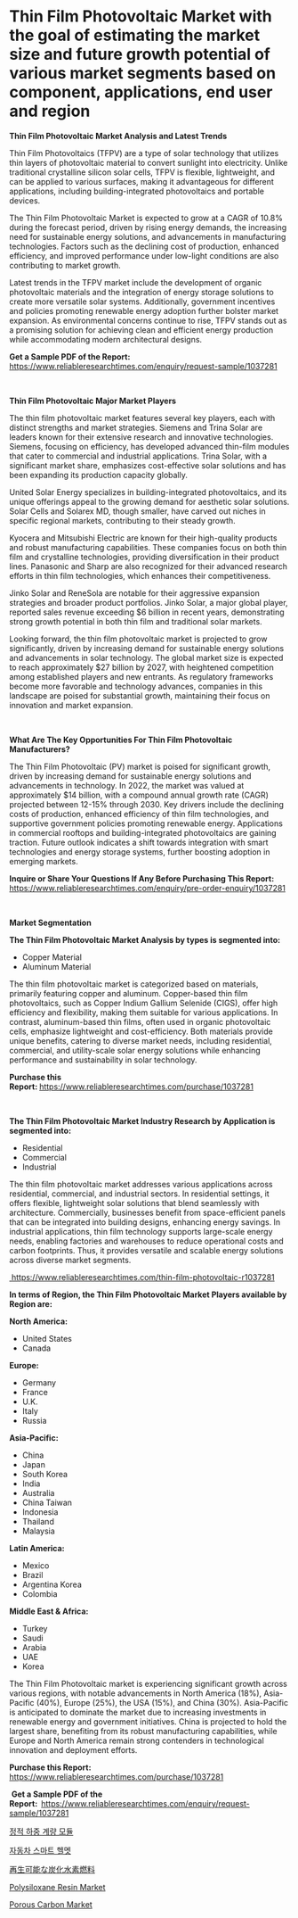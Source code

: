 <p><h1>Thin Film Photovoltaic Market with the goal of estimating the market size and future growth potential of various market segments based on component, applications, end user and region</h1></p><p><strong>Thin Film Photovoltaic Market Analysis and Latest Trends</strong></p>
<p><p>Thin Film Photovoltaics (TFPV) are a type of solar technology that utilizes thin layers of photovoltaic material to convert sunlight into electricity. Unlike traditional crystalline silicon solar cells, TFPV is flexible, lightweight, and can be applied to various surfaces, making it advantageous for different applications, including building-integrated photovoltaics and portable devices. </p><p>The Thin Film Photovoltaic Market is expected to grow at a CAGR of 10.8% during the forecast period, driven by rising energy demands, the increasing need for sustainable energy solutions, and advancements in manufacturing technologies. Factors such as the declining cost of production, enhanced efficiency, and improved performance under low-light conditions are also contributing to market growth. </p><p>Latest trends in the TFPV market include the development of organic photovoltaic materials and the integration of energy storage solutions to create more versatile solar systems. Additionally, government incentives and policies promoting renewable energy adoption further bolster market expansion. As environmental concerns continue to rise, TFPV stands out as a promising solution for achieving clean and efficient energy production while accommodating modern architectural designs.</p></p>
<p><strong>Get a Sample PDF of the Report:&nbsp;</strong> <a href="https://www.reliableresearchtimes.com/enquiry/request-sample/1037281">https://www.reliableresearchtimes.com/enquiry/request-sample/1037281</a></p>
<p>&nbsp;</p>
<p><strong>Thin Film Photovoltaic Major Market Players</strong></p>
<p><p>The thin film photovoltaic market features several key players, each with distinct strengths and market strategies. Siemens and Trina Solar are leaders known for their extensive research and innovative technologies. Siemens, focusing on efficiency, has developed advanced thin-film modules that cater to commercial and industrial applications. Trina Solar, with a significant market share, emphasizes cost-effective solar solutions and has been expanding its production capacity globally.</p><p>United Solar Energy specializes in building-integrated photovoltaics, and its unique offerings appeal to the growing demand for aesthetic solar solutions. Solar Cells and Solarex MD, though smaller, have carved out niches in specific regional markets, contributing to their steady growth.</p><p>Kyocera and Mitsubishi Electric are known for their high-quality products and robust manufacturing capabilities. These companies focus on both thin film and crystalline technologies, providing diversification in their product lines. Panasonic and Sharp are also recognized for their advanced research efforts in thin film technologies, which enhances their competitiveness.</p><p>Jinko Solar and ReneSola are notable for their aggressive expansion strategies and broader product portfolios. Jinko Solar, a major global player, reported sales revenue exceeding $6 billion in recent years, demonstrating strong growth potential in both thin film and traditional solar markets.</p><p>Looking forward, the thin film photovoltaic market is projected to grow significantly, driven by increasing demand for sustainable energy solutions and advancements in solar technology. The global market size is expected to reach approximately $27 billion by 2027, with heightened competition among established players and new entrants. As regulatory frameworks become more favorable and technology advances, companies in this landscape are poised for substantial growth, maintaining their focus on innovation and market expansion.</p></p>
<p>&nbsp;</p>
<p><strong>What Are The Key Opportunities For Thin Film Photovoltaic Manufacturers?</strong></p>
<p><p>The Thin Film Photovoltaic (PV) market is poised for significant growth, driven by increasing demand for sustainable energy solutions and advancements in technology. In 2022, the market was valued at approximately $14 billion, with a compound annual growth rate (CAGR) projected between 12-15% through 2030. Key drivers include the declining costs of production, enhanced efficiency of thin film technologies, and supportive government policies promoting renewable energy. Applications in commercial rooftops and building-integrated photovoltaics are gaining traction. Future outlook indicates a shift towards integration with smart technologies and energy storage systems, further boosting adoption in emerging markets.</p></p>
<p><strong>Inquire or Share Your Questions If Any Before Purchasing This Report:</strong> <a href="https://www.reliableresearchtimes.com/enquiry/pre-order-enquiry/1037281">https://www.reliableresearchtimes.com/enquiry/pre-order-enquiry/1037281</a></p>
<p>&nbsp;</p>
<p><strong>Market Segmentation</strong></p>
<p><strong>The Thin Film Photovoltaic Market Analysis by types is segmented into:</strong></p>
<p><ul><li>Copper Material</li><li>Aluminum Material</li></ul></p>
<p><p>The thin film photovoltaic market is categorized based on materials, primarily featuring copper and aluminum. Copper-based thin film photovoltaics, such as Copper Indium Gallium Selenide (CIGS), offer high efficiency and flexibility, making them suitable for various applications. In contrast, aluminum-based thin films, often used in organic photovoltaic cells, emphasize lightweight and cost-efficiency. Both materials provide unique benefits, catering to diverse market needs, including residential, commercial, and utility-scale solar energy solutions while enhancing performance and sustainability in solar technology.</p></p>
<p><strong>Purchase this Report:&nbsp;</strong><a href="https://www.reliableresearchtimes.com/purchase/1037281">https://www.reliableresearchtimes.com/purchase/1037281</a></p>
<p>&nbsp;</p>
<p><strong>The Thin Film Photovoltaic Market Industry Research by Application is segmented into:</strong></p>
<p><ul><li>Residential</li><li>Commercial</li><li>Industrial</li></ul></p>
<p><p>The thin film photovoltaic market addresses various applications across residential, commercial, and industrial sectors. In residential settings, it offers flexible, lightweight solar solutions that blend seamlessly with architecture. Commercially, businesses benefit from space-efficient panels that can be integrated into building designs, enhancing energy savings. In industrial applications, thin film technology supports large-scale energy needs, enabling factories and warehouses to reduce operational costs and carbon footprints. Thus, it provides versatile and scalable energy solutions across diverse market segments.</p></p>
<p><a href="https://www.reliableresearchtimes.com/thin-film-photovoltaic-r1037281">&nbsp;https://www.reliableresearchtimes.com/thin-film-photovoltaic-r1037281</a></p>
<p><strong>In terms of Region, the Thin Film Photovoltaic Market Players available by Region are:</strong></p>
<p>
    <p> <strong> North America: </strong>
        <ul>
            <li>United States</li>
            <li>Canada</li>
        </ul>
        </p> 
    <p> <strong> Europe: </strong>
        <ul>
            <li>Germany</li>
            <li>France</li>
            <li>U.K.</li>
            <li>Italy</li>
            <li>Russia</li>
        </ul>
        </p> 
    <p> <strong> Asia-Pacific: </strong>
        <ul>
            <li>China</li>
            <li>Japan</li>
            <li>South Korea</li>
            <li>India</li>
            <li>Australia</li>
            <li>China Taiwan</li>
            <li>Indonesia</li>
            <li>Thailand</li>
            <li>Malaysia</li>
        </ul>
        </p> 
    <p> <strong> Latin America: </strong>
        <ul>
            <li>Mexico</li>
            <li>Brazil</li>
            <li>Argentina Korea</li>
            <li>Colombia</li>
        </ul>
        </p> 
    <p> <strong> Middle East & Africa: </strong>
        <ul>
            <li>Turkey</li>
            <li>Saudi</li>
            <li>Arabia</li>
            <li>UAE</li>
            <li>Korea</li>
        </ul>
    </p>
    </p>
<p><p>The Thin Film Photovoltaic market is experiencing significant growth across various regions, with notable advancements in North America (18%), Asia-Pacific (40%), Europe (25%), the USA (15%), and China (30%). Asia-Pacific is anticipated to dominate the market due to increasing investments in renewable energy and government initiatives. China is projected to hold the largest share, benefiting from its robust manufacturing capabilities, while Europe and North America remain strong contenders in technological innovation and deployment efforts.</p></p>
<p><strong>Purchase this Report: </strong><a href="https://www.reliableresearchtimes.com/purchase/1037281">https://www.reliableresearchtimes.com/purchase/1037281</a></p>
<p>&nbsp;<strong>Get a Sample PDF of the Report:&nbsp;&nbsp;</strong><a href="https://www.reliableresearchtimes.com/enquiry/request-sample/1037281">https://www.reliableresearchtimes.com/enquiry/request-sample/1037281</a></p>
<p><strong></strong></p>
<p><p><a href="https://medium.com/@philip.paige_33635/%EA%B8%80%EB%A1%9C%EB%B2%8C-%EC%A0%95%EC%A0%81-%ED%95%98%EC%A4%91-%EC%A4%91%EB%9F%89-%EB%AA%A8%EB%93%88-%EC%8B%9C%EC%9E%A5%EC%9D%98-%EC%8B%9C%EC%9E%A5-%EB%8F%99%ED%96%A5-%EC%98%88%EC%B8%A1-%EB%B0%8F-%EB%B6%84%EC%84%9D-2024-2031-cbc593c76623">정적 하중 계량 모듈</a></p><p><a href="https://medium.com/@philip.paige_33635/%EA%B8%80%EB%A1%9C%EB%B2%8C-%EC%9E%90%EB%8F%99%EC%B0%A8-%EC%8A%A4%EB%A7%88%ED%8A%B8-%ED%97%AC%EB%A9%A7-%EC%8B%9C%EC%9E%A5-%EA%B7%9C%EB%AA%A8%EB%8A%94-11-6-%EC%9D%98-cagr%EB%A1%9C-%EC%84%B1%EC%9E%A5%ED%95%A0-%EA%B2%83%EC%9C%BC%EB%A1%9C-%EC%98%88%EC%83%81%EB%90%98%EB%A9%B0-%EC%9D%B4-%EB%B3%B4%EA%B3%A0%EC%84%9C%EB%8A%94-2024%EB%85%84%EB%B6%80%ED%84%B0-2031%EB%85%84%EA%B9%8C%EC%A7%80%EC%9D%98-%EC%8B%9C%EC%9E%A5-%EC%84%B1%EC%9E%A5-%EB%8F%99%ED%96%A5-%EA%B8%B0%ED%9A%8C-%EB%B0%8F-%EC%98%88%EC%B8%A1%EC%9D%84-%EB%8B%A4%EB%A3%B9%EB%8B%88%EB%8B%A4-1dfe819b1b4f">자동차 스마트 헬멧</a></p><p><a href="https://medium.com/@giygjksk10/%E5%9C%B0%E5%9F%9F%E5%B8%82%E5%A0%B4%E3%81%8C%E5%86%8D%E7%94%9F%E5%8F%AF%E8%83%BD%E7%82%AD%E5%8C%96%E6%B0%B4%E7%B4%A0%E7%87%83%E6%96%99%E5%B8%82%E5%A0%B4%E3%81%AE%E3%82%A4%E3%83%8E%E3%83%99%E3%83%BC%E3%82%B7%E3%83%A7%E3%83%B3%E3%81%AB%E3%81%A9%E3%81%AE%E3%82%88%E3%81%86%E3%81%AB%E9%81%A9%E5%BF%9C%E3%81%97%E3%81%A6%E3%81%84%E3%82%8B%E3%81%8B-2024%E5%B9%B4%E3%81%8B%E3%82%892031%E5%B9%B4%E3%81%BE%E3%81%A7%E3%81%AE%E4%B8%BB%E8%A6%81%E3%81%AA%E5%B8%82%E5%A0%B4%E5%8B%95%E5%90%91%E3%81%A8%E4%BA%88%E6%B8%AC-a4bac51db380">再生可能な炭化水素燃料</a></p><p><a href="https://issuu.com/reportprime-2/docs/polysiloxane-resin-market-size-2030_70a98dde5bdfec">Polysiloxane Resin Market</a></p><p><a href="https://issuu.com/reportprime-2/docs/porous-carbon-market-size-2030.pptx_388f489b818b0e">Porous Carbon Market</a></p></p>